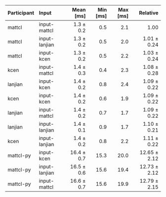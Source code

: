| Participant | Input | Mean [ms] | Min [ms] | Max [ms] | Relative |
|:---|:---|---:|---:|---:|---:|
| mattcl | input-mattcl | 1.3 ± 0.2 | 0.5 | 2.1 | 1.00 |
| mattcl | input-lanjian | 1.3 ± 0.2 | 0.5 | 2.0 | 1.01 ± 0.24 |
| mattcl | input-kcen | 1.3 ± 0.2 | 0.5 | 2.2 | 1.03 ± 0.24 |
| kcen | input-mattcl | 1.4 ± 0.3 | 0.4 | 2.3 | 1.08 ± 0.28 |
| lanjian | input-kcen | 1.4 ± 0.2 | 0.8 | 2.4 | 1.09 ± 0.22 |
| kcen | input-kcen | 1.4 ± 0.2 | 0.6 | 1.9 | 1.09 ± 0.22 |
| lanjian | input-mattcl | 1.4 ± 0.2 | 0.7 | 1.7 | 1.09 ± 0.22 |
| lanjian | input-lanjian | 1.4 ± 0.1 | 0.9 | 1.7 | 1.10 ± 0.21 |
| kcen | input-lanjian | 1.4 ± 0.2 | 0.8 | 2.2 | 1.11 ± 0.22 |
| mattcl-py | input-kcen | 16.4 ± 0.7 | 15.3 | 20.0 | 12.65 ± 2.12 |
| mattcl-py | input-lanjian | 16.5 ± 0.6 | 15.6 | 19.4 | 12.73 ± 2.12 |
| mattcl-py | input-mattcl | 16.6 ± 0.7 | 15.6 | 19.9 | 12.79 ± 2.15 |
